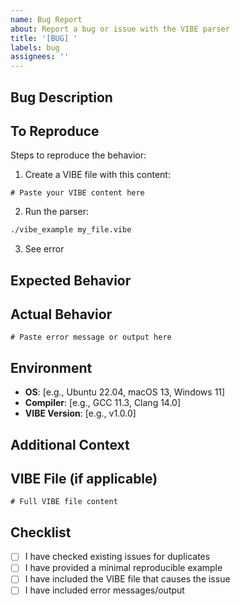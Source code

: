 ```yaml
---
name: Bug Report
about: Report a bug or issue with the VIBE parser
title: '[BUG] '
labels: bug
assignees: ''
---
```


## Bug Description
<!-- A clear and concise description of the bug -->

## To Reproduce
Steps to reproduce the behavior:
1. Create a VIBE file with this content:
```vibe
# Paste your VIBE content here
```

2. Run the parser:
```bash
./vibe_example my_file.vibe
```

3. See error

## Expected Behavior
<!-- What you expected to happen -->

## Actual Behavior
<!-- What actually happened -->

```
# Paste error message or output here
```

## Environment
- **OS**: [e.g., Ubuntu 22.04, macOS 13, Windows 11]
- **Compiler**: [e.g., GCC 11.3, Clang 14.0]
- **VIBE Version**: [e.g., v1.0.0]

## Additional Context
<!-- Add any other context, screenshots, or information about the problem -->

## VIBE File (if applicable)
<!-- Attach or paste the complete .vibe file that causes the issue -->

```vibe
# Full VIBE file content
```

## Checklist
- [ ] I have checked existing issues for duplicates
- [ ] I have provided a minimal reproducible example
- [ ] I have included the VIBE file that causes the issue
- [ ] I have included error messages/output
